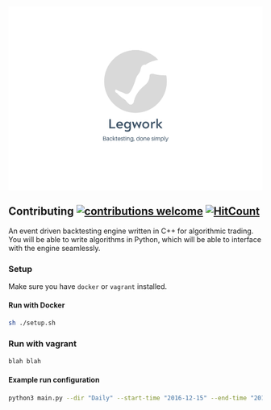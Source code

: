 <div style="display:flex; justify-content:center;">
<img src="./legwork-logo.png" alt="legwork">
</div>

## Contributing [![contributions welcome](https://img.shields.io/badge/contributions-welcome-brightgreen.svg?style=flat)](https://github.com/dwyl/esta/issues) [![HitCount](http://hits.dwyl.io/sebasslash/legwork.svg)](http://hits.dwyl.io/sebasslash/legwork)

An event driven backtesting engine written in C++ for algorithmic trading. You will be able to write algorithms in Python, which will be able to interface with the engine seamlessly.

### Setup
Make sure you have `docker` or `vagrant` installed.

#### Run with Docker
```bash
sh ./setup.sh
```

### Run with vagrant
```bash
blah blah
```

#### Example run configuration
```bash
python3 main.py --dir "Daily" --start-time "2016-12-15" --end-time "2018-12-17"
```

